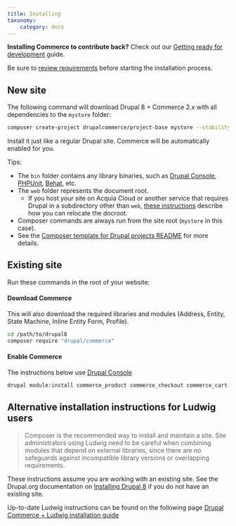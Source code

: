 ```yaml
---
title: Installing
taxonomy:
    category: docs
---
```


**Installing Commerce to contribute back?** Check out our [Getting ready for development](../../01.contributing/01.setup-local-environment) guide.

Be sure to [review requirements](../01.requirements) before starting the installation process.


## New site

 The following command will download Drupal 8 + Commerce 2.x with all
 dependencies to the `mystore` folder:

 ```bash
 composer create-project drupalcommerce/project-base mystore --stability dev
 ```

 Install it just like a regular Drupal site. Commerce will be
 automatically enabled for you.

 Tips:

 - The `bin` folder contains any library binaries, such as [Drupal Console], [PHPUnit], [Behat], etc.
 - The `web` folder represents the document root.
   - If you host your site on Acquia Cloud or another service that requires Drupal in a subdirectory other than `web`, [these instructions] describe how you can relocate the docroot.
 - Composer commands are always run from the site root (`mystore` in this case).
 - See the [Composer template for Drupal projects README] for more details.


## Existing site

 Run these commands in the root of your website:

 #### Download Commerce

 This will also download the required libraries and modules (Address, Entity, State Machine, Inline Entity Form, Profile).

 ```bash
 cd /path/to/drupal8
 composer require "drupal/commerce"
 ```

 #### Enable Commerce

 The instructions below use [Drupal Console]

 ```bash
 drupal module:install commerce_product commerce_checkout commerce_cart
 ```

## Alternative installation instructions for Ludwig users
> Composer is the recommended way to install and maintain a site. Site administrators using Ludwig need to be careful when combining modules that depend on external libraries, since there are no safeguards against incompatible library versions or overlapping requirements.

These instructions assume you are working with an existing site. See the Drupal.org documentation on [Installing Drupal 8] if you do not have an existing site.

Up-to-date Ludwig instructions can be found on the following page [Drupal Commerce + Ludwig installation guide]

 [Drupal Commerce + Ludwig installation guide]: https://www.drupal.org/docs/contributed-modules/ludwig/drupal-commerce-ludwig-installation-guide
 [Drupal Console]: https://drupalconsole.com
 [project-base README]: https://github.com/drupalcommerce/project-base/blob/8.x/README.md
 [PHPUnit]: https://www.drupal.org/docs/8/phpunit/running-phpunit-tests
 [Behat]: http://docs.behat.org/en/latest/
 [these instructions]: https://github.com/drupal-composer/drupal-project/issues/64#issuecomment-206455356
 [Composer template for Drupal projects README]: https://github.com/drupal-composer/drupal-project/blob/8.x/README.md
 [Ludwig module]: https://www.drupal.org/project/ludwig
 [Commerce]: https://www.drupal.org/project/commerce
 [Address]: https://www.drupal.org/project/address
 [Entity API]: https://www.drupal.org/project/entity
 [Entity Reference Revisions]: https://www.drupal.org/project/entity_reference_revisions
 [Inline Entity Form]: https://www.drupal.org/project/inline_entity_form
 [Profile]: https://www.drupal.org/project/profile
 [State Machine]: https://www.drupal.org/project/state_machine
 [Installing Drupal 8]: https://www.drupal.org/docs/8/install

